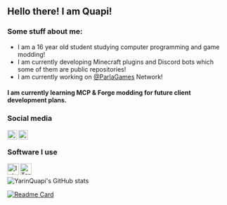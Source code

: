 ## Hello there! I am Quapi!

### Some stuff about me:
 - I am a 16 year old student studying computer programming and game modding!
 - I am currently developing Minecraft plugins and Discord bots which some of them are public repositories!
 - I am currently working on [@ParlaGames](https://github.com/ParlaGames) Network!

#### I am currently learning MCP & Forge modding for future client development plans.

### Social media
[<img align="left" alt="YarinQuapi | Twitter" width="22px" src="https://cdn.jsdelivr.net/npm/simple-icons@v3/icons/twitter.svg" />][twitter]
[<img align="left" alt="Quapi | Discord" width="22px" src="https://cdn.jsdelivr.net/npm/simple-icons@v3/icons/discord.svg" />][discord]
<br />

### Software I use
[<img align="left" alt="Intellij Ultimate " width="26px" src="https://resources.jetbrains.com/storage/products/intellij-idea/img/meta/intellij-idea_logo_300x300.png" />][intellij]
[<img align="left" alt="Termius Premium " width="26px" src="https://assets.website-files.com/5c7036349b5477bf13f828cf/5c7036349b547704bbf82a41_brand-preview-1.svg" />][termius]
<br />

![YarinQuapi's GitHub stats](https://github-readme-stats.vercel.app/api?username=YarinQuapi&title_color=ec80ff&hide_border=true&theme=radical&count_private=true)


[![Readme Card](https://github-readme-stats.vercel.app/api/pin/?username=YarinQuapi&repo=BasePlugin&theme=radical&title_color=ec80ff)](https://github.com/anuraghazra/github-readme-stats)

[intellij]: https://www.jetbrains.com/idea/
[twitter]: https://twitter.com/YarinQuapi
[discord]: https://discordapp.com/users/234221636604133378
[termius]: https://termius.com/


